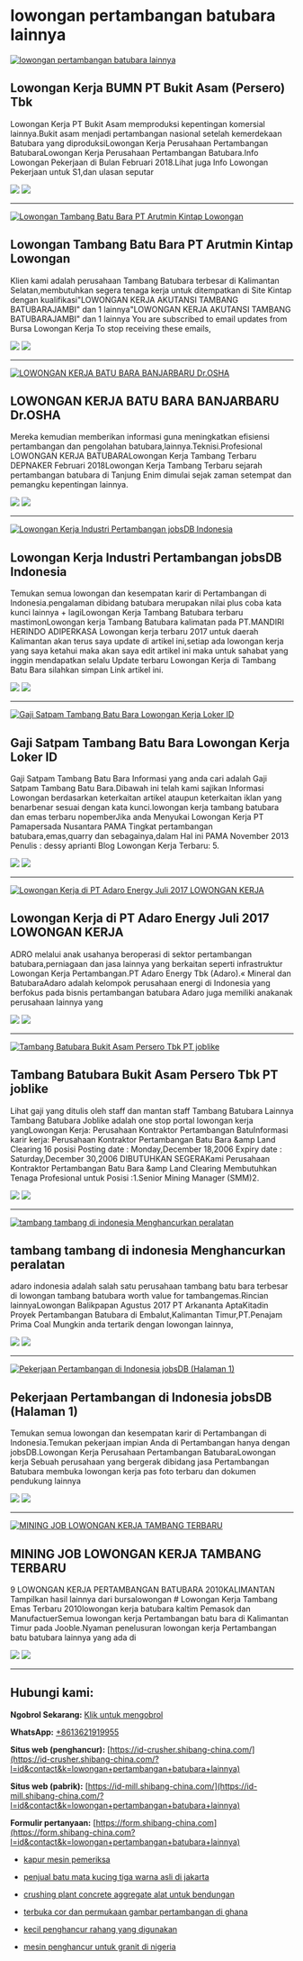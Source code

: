 # lowongan pertambangan batubara lainnya

<a href="https://swt.shibang-china.com/?l=id&img&k=lowongan+pertambangan+batubara+lainnya" target="_blank">![lowongan pertambangan batubara lainnya](http://static.shibang-china.com/all-800x300/295.jpg)</a>

## Lowongan Kerja BUMN PT Bukit Asam (Persero) Tbk
Lowongan Kerja PT Bukit Asam memproduksi kepentingan komersial lainnya.Bukit asam menjadi pertambangan nasional setelah kemerdekaan Batubara yang diproduksiLowongan Kerja Perusahaan Pertambangan BatubaraLowongan Kerja Perusahaan Pertambangan Batubara.Info Lowongan Pekerjaan di Bulan Februari 2018.Lihat juga Info Lowongan Pekerjaan untuk S1,dan ulasan seputar


<a href="https://whatsapp.shibangsoft.com/WhatsApp.php" target="_blank" title="WhatsApp">![](http://static.shibang-china.com/icon/whatsapp.png)</a> <a href="https://swt.shibang-china.com/?l=id&icon&k=lowongan+pertambangan+batubara+lainnya" target="_blank">![](http://static.shibang-china.com/icon/chat-id.png)</a>

---

<a href="https://swt.shibang-china.com/?l=id&img&k=lowongan+pertambangan+batubara+lainnya" target="_blank">![Lowongan Tambang Batu Bara PT Arutmin Kintap Lowongan](http://static.shibang-china.com/all-800x300/1195.jpg)</a>

## Lowongan Tambang Batu Bara PT Arutmin Kintap Lowongan
Klien kami adalah perusahaan Tambang Batubara terbesar di Kalimantan Selatan,membutuhkan segera tenaga kerja untuk ditempatkan di Site Kintap dengan kualifikasi"LOWONGAN KERJA AKUTANSI TAMBANG BATUBARAJAMBI" dan 1 lainnya"LOWONGAN KERJA AKUTANSI TAMBANG BATUBARAJAMBI" dan 1 lainnya You are subscribed to email updates from Bursa Lowongan Kerja To stop receiving these emails,


<a href="https://whatsapp.shibangsoft.com/WhatsApp.php" target="_blank" title="WhatsApp">![](http://static.shibang-china.com/icon/whatsapp.png)</a> <a href="https://swt.shibang-china.com/?l=id&icon&k=lowongan+pertambangan+batubara+lainnya" target="_blank">![](http://static.shibang-china.com/icon/chat-id.png)</a>

---

<a href="https://swt.shibang-china.com/?l=id&img&k=lowongan+pertambangan+batubara+lainnya" target="_blank">![LOWONGAN KERJA BATU BARA BANJARBARU Dr.OSHA](http://static.shibang-china.com/all-800x300/802.jpg)</a>

## LOWONGAN KERJA BATU BARA BANJARBARU Dr.OSHA
Mereka kemudian memberikan informasi guna meningkatkan efisiensi pertambangan dan pengolahan batubara,lainnya.Teknisi.Profesional LOWONGAN KERJA BATUBARALowongan Kerja Tambang Terbaru DEPNAKER Februari 2018Lowongan Kerja Tambang Terbaru sejarah pertambangan batubara di Tanjung Enim dimulai sejak zaman setempat dan pemangku kepentingan lainnya.


<a href="https://whatsapp.shibangsoft.com/WhatsApp.php" target="_blank" title="WhatsApp">![](http://static.shibang-china.com/icon/whatsapp.png)</a> <a href="https://swt.shibang-china.com/?l=id&icon&k=lowongan+pertambangan+batubara+lainnya" target="_blank">![](http://static.shibang-china.com/icon/chat-id.png)</a>

---

<a href="https://swt.shibang-china.com/?l=id&img&k=lowongan+pertambangan+batubara+lainnya" target="_blank">![Lowongan Kerja Industri Pertambangan jobsDB Indonesia](http://static.shibang-china.com/all-800x300/1370.jpg)</a>

## Lowongan Kerja Industri Pertambangan jobsDB Indonesia
Temukan semua lowongan dan kesempatan karir di Pertambangan di Indonesia.pengalaman dibidang batubara merupakan nilai plus coba kata kunci lainnya + lagiLowongan Kerja Tambang Batubara terbaru mastimonLowongan kerja Tambang Batubara kalimatan pada PT.MANDIRI HERINDO ADIPERKASA Lowongan kerja terbaru 2017 untuk daerah Kalimantan akan terus saya update di artikel ini,setiap ada lowongan kerja yang saya ketahui maka akan saya edit artikel ini maka untuk sahabat yang inggin mendapatkan selalu Update terbaru Lowongan Kerja di Tambang Batu Bara silahkan simpan Link artikel ini.


<a href="https://whatsapp.shibangsoft.com/WhatsApp.php" target="_blank" title="WhatsApp">![](http://static.shibang-china.com/icon/whatsapp.png)</a> <a href="https://swt.shibang-china.com/?l=id&icon&k=lowongan+pertambangan+batubara+lainnya" target="_blank">![](http://static.shibang-china.com/icon/chat-id.png)</a>

---

<a href="https://swt.shibang-china.com/?l=id&img&k=lowongan+pertambangan+batubara+lainnya" target="_blank">![Gaji Satpam Tambang Batu Bara Lowongan Kerja Loker ID](http://static.shibang-china.com/all-800x300/1061.jpg)</a>

## Gaji Satpam Tambang Batu Bara Lowongan Kerja Loker ID
Gaji Satpam Tambang Batu Bara Informasi yang anda cari adalah Gaji Satpam Tambang Batu Bara.Dibawah ini telah kami sajikan Informasi Lowongan berdasarkan keterkaitan artikel ataupun keterkaitan iklan yang benarbenar sesuai dengan kata kunci.lowongan kerja tambang batubara dan emas terbaru nopemberJika anda Menyukai Lowongan Kerja PT Pamapersada Nusantara PAMA Tingkat pertambangan batubara,emas,quarry dan sebagainya,dalam Hal ini PAMA November 2013 Penulis : dessy aprianti Blog Lowongan Kerja Terbaru: 5.


<a href="https://whatsapp.shibangsoft.com/WhatsApp.php" target="_blank" title="WhatsApp">![](http://static.shibang-china.com/icon/whatsapp.png)</a> <a href="https://swt.shibang-china.com/?l=id&icon&k=lowongan+pertambangan+batubara+lainnya" target="_blank">![](http://static.shibang-china.com/icon/chat-id.png)</a>

---

<a href="https://swt.shibang-china.com/?l=id&img&k=lowongan+pertambangan+batubara+lainnya" target="_blank">![Lowongan Kerja di PT Adaro Energy Juli 2017 LOWONGAN KERJA](http://static.shibang-china.com/all-800x300/664.jpg)</a>

## Lowongan Kerja di PT Adaro Energy Juli 2017 LOWONGAN KERJA
ADRO melalui anak usahanya beroperasi di sektor pertambangan batubara,perniagaan dan jasa lainnya yang berkaitan seperti infrastruktur Lowongan Kerja Pertambangan.PT Adaro Energy Tbk (Adaro).« Mineral dan BatubaraAdaro adalah kelompok perusahaan energi di Indonesia yang berfokus pada bisnis pertambangan batubara Adaro juga memiliki anakanak perusahaan lainnya yang


<a href="https://whatsapp.shibangsoft.com/WhatsApp.php" target="_blank" title="WhatsApp">![](http://static.shibang-china.com/icon/whatsapp.png)</a> <a href="https://swt.shibang-china.com/?l=id&icon&k=lowongan+pertambangan+batubara+lainnya" target="_blank">![](http://static.shibang-china.com/icon/chat-id.png)</a>

---

<a href="https://swt.shibang-china.com/?l=id&img&k=lowongan+pertambangan+batubara+lainnya" target="_blank">![Tambang Batubara Bukit Asam Persero Tbk PT joblike](http://static.shibang-china.com/all-800x300/733.jpg)</a>

## Tambang Batubara Bukit Asam Persero Tbk PT joblike
Lihat gaji yang ditulis oleh staff dan mantan staff Tambang Batubara Lainnya Tambang Batubara Joblike adalah one stop portal lowongan kerja yangLowongan Kerja: Perusahaan Kontraktor Pertambangan BatuInformasi karir kerja: Perusahaan Kontraktor Pertambangan Batu Bara &amp Land Clearing 16 posisi Posting date : Monday,December 18,2006 Expiry date : Saturday,December 30,2006 DIBUTUHKAN SEGERAKami Perusahaan Kontraktor Pertambangan Batu Bara &amp Land Clearing Membutuhkan Tenaga Profesional untuk Posisi :1.Senior Mining Manager (SMM)2.


<a href="https://whatsapp.shibangsoft.com/WhatsApp.php" target="_blank" title="WhatsApp">![](http://static.shibang-china.com/icon/whatsapp.png)</a> <a href="https://swt.shibang-china.com/?l=id&icon&k=lowongan+pertambangan+batubara+lainnya" target="_blank">![](http://static.shibang-china.com/icon/chat-id.png)</a>

---

<a href="https://swt.shibang-china.com/?l=id&img&k=lowongan+pertambangan+batubara+lainnya" target="_blank">![tambang tambang di indonesia Menghancurkan peralatan](http://static.shibang-china.com/all-800x300/655.jpg)</a>

## tambang tambang di indonesia Menghancurkan peralatan
adaro indonesia adalah salah satu perusahaan tambang batu bara terbesar di lowongan tambang batubara worth value for tambangemas.Rincian lainnyaLowongan Balikpapan Agustus 2017 PT Arkananta AptaKitadin Proyek Pertambangan Batubara di Embalut,Kalimantan Timur,PT.Penajam Prima Coal Mungkin anda tertarik dengan lowongan lainnya,


<a href="https://whatsapp.shibangsoft.com/WhatsApp.php" target="_blank" title="WhatsApp">![](http://static.shibang-china.com/icon/whatsapp.png)</a> <a href="https://swt.shibang-china.com/?l=id&icon&k=lowongan+pertambangan+batubara+lainnya" target="_blank">![](http://static.shibang-china.com/icon/chat-id.png)</a>

---

<a href="https://swt.shibang-china.com/?l=id&img&k=lowongan+pertambangan+batubara+lainnya" target="_blank">![Pekerjaan Pertambangan di Indonesia jobsDB (Halaman 1)](http://static.shibang-china.com/all-800x300/1084.jpg)</a>

## Pekerjaan Pertambangan di Indonesia jobsDB (Halaman 1)
Temukan semua lowongan dan kesempatan karir di Pertambangan di Indonesia.Temukan pekerjaan impian Anda di Pertambangan hanya dengan jobsDB.Lowongan Kerja Perusahaan Pertambangan BatubaraLowongan kerja Sebuah perusahaan yang bergerak dibidang jasa Pertambangan Batubara membuka lowongan kerja pas foto terbaru dan dokumen pendukung lainnya


<a href="https://whatsapp.shibangsoft.com/WhatsApp.php" target="_blank" title="WhatsApp">![](http://static.shibang-china.com/icon/whatsapp.png)</a> <a href="https://swt.shibang-china.com/?l=id&icon&k=lowongan+pertambangan+batubara+lainnya" target="_blank">![](http://static.shibang-china.com/icon/chat-id.png)</a>

---

<a href="https://swt.shibang-china.com/?l=id&img&k=lowongan+pertambangan+batubara+lainnya" target="_blank">![MINING JOB LOWONGAN KERJA TAMBANG TERBARU](http://static.shibang-china.com/all-800x300/956.jpg)</a>

## MINING JOB LOWONGAN KERJA TAMBANG TERBARU
9 LOWONGAN KERJA PERTAMBANGAN BATUBARA 2010KALIMANTAN Tampilkan hasil lainnya dari bursalowongan # Lowongan Kerja Tambang Emas Terbaru 2010lowongan kerja batubara kaltim Pemasok dan ManufactuerSemua lowongan kerja Pertambangan batu bara di Kalimantan Timur pada Jooble.Nyaman penelusuran lowongan kerja Pertambangan batu batubara lainnya yang ada di


<a href="https://whatsapp.shibangsoft.com/WhatsApp.php" target="_blank" title="WhatsApp">![](http://static.shibang-china.com/icon/whatsapp.png)</a> <a href="https://swt.shibang-china.com/?l=id&icon&k=lowongan+pertambangan+batubara+lainnya" target="_blank">![](http://static.shibang-china.com/icon/chat-id.png)</a>

---
## Hubungi kami:

**Ngobrol Sekarang:** [Klik untuk mengobrol](https://swt.shibang-china.com?l=id&contact&k=lowongan+pertambangan+batubara+lainnya)

**WhatsApp:**  [+8613621919955](https://whatsapp.shibangsoft.com/WhatsApp.php)

**Situs web (penghancur):** [https://id-crusher.shibang-china.com/](https://id-crusher.shibang-china.com/?l=id&contact&k=lowongan+pertambangan+batubara+lainnya)

**Situs web (pabrik):** [https://id-mill.shibang-china.com/](https://id-mill.shibang-china.com/?l=id&contact&k=lowongan+pertambangan+batubara+lainnya)

**Formulir pertanyaan:** [https://form.shibang-china.com](https://form.shibang-china.com?l=id&contact&k=lowongan+pertambangan+batubara+lainnya)

* [kapur mesin pemeriksa](../32/kapur%20mesin%20pemeriksa.md)

* [penjual batu mata kucing tiga warna asli di jakarta](../39/penjual%20batu%20mata%20kucing%20tiga%20warna%20asli%20di%20jakarta.md)

* [crushing plant concrete aggregate alat untuk bendungan](../40/crushing%20plant%20concrete%20aggregate%20alat%20untuk%20bendungan.md)

* [terbuka cor dan permukaan gambar pertambangan di ghana](../40/terbuka%20cor%20dan%20permukaan%20gambar%20pertambangan%20di%20ghana.md)

* [kecil penghancur rahang yang digunakan](../38/kecil%20penghancur%20rahang%20yang%20digunakan.md)

* [mesin penghancur untuk granit di nigeria](../38/mesin%20penghancur%20untuk%20granit%20di%20nigeria.md)